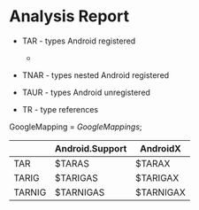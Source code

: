 # Analysis Report

*   TAR - types Android registered

    *   

*   TNAR - types nested Android registered

*   TAUR - types Android unregistered 
        
*   TR - type references


GoogleMapping = $GoogleMappings$;

|                  | Android.Support | AndroidX      |
|------------------|-----------------|---------------|
| TAR              |          $TARAS |        $TARAX |
| TARIG            |        $TARIGAS |      $TARIGAX |
| TARNIG           |       $TARNIGAS |     $TARNIGAX |

